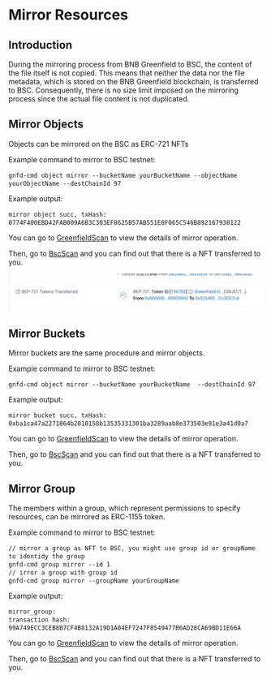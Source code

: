 # Mirror Resources

## Introduction

During the mirroring process from BNB Greenfield to BSC, the content of the file itself is not copied. This means that neither the data nor the file metadata, which is stored on the BNB Greenfield blockchain, is transferred to BSC. Consequently, there is no size limit imposed on the mirroring process since the actual file content is not duplicated.

## Mirror Objects

Objects can be mirrored on the BSC as ERC-721 NFTs

Example command to mirror to BSC testnet:
```shell
gnfd-cmd object mirror --bucketName yourBucketName --objectName yourObjectName --destChainId 97
```

Example output:
```
mirror object succ, txHash: 0774F400EBD42FAB009A6B3C303EF8625B57AB551E0F065C546B892167938122
```
You can go to [GreenfieldScan](https://testnet.greenfieldscan.com) to view the details of mirror operation.

Then, go to [BscScan](https://testnet.bscscan.com) and you can find out that there is a NFT transferred to you.

![Transaction Details](../../../static/asset/mirror-object.png)


## Mirror Buckets

Mirror buckets are the same procedure and mirror objects.

Example command to mirror to BSC testnet:
```shell
gnfd-cmd object mirror --bucketName yourBucketName  --destChainId 97
```

Example output:
```
mirror bucket succ, txHash: 0xba1ca47a2271864b2010158b13535331301ba3289aab8e373503e91e3a41d0a7
```
You can go to [GreenfieldScan](https://testnet.greenfieldscan.com) to view the details of mirror operation.

Then, go to [BscScan](https://testnet.bscscan.com) and you can find out that there is a NFT transferred to you.


## Mirror Group

The members within a group, which represent permissions to specify resources, can be mirrored as ERC-1155 token.

Example command to mirror to BSC testnet:

```shell
// mirror a group as NFT to BSC, you might use group id or groupName to identidy the group
gnfd-cmd group mirror --id 1
// irror a group with group id
gnfd-cmd group mirror --groupName yourGroupName
```

Example output:

```shel
mirror_group:
transaction hash: 99A749ECC3CEB8B7CF4B8132A19D1A04EF7247F8549477B6AD28CA69BD11E66A
```
You can go to [GreenfieldScan](https://testnet.greenfieldscan.com) to view the details of mirror operation.

Then, go to [BscScan](https://testnet.bscscan.com) and you can find out that there is a NFT transferred to you.

